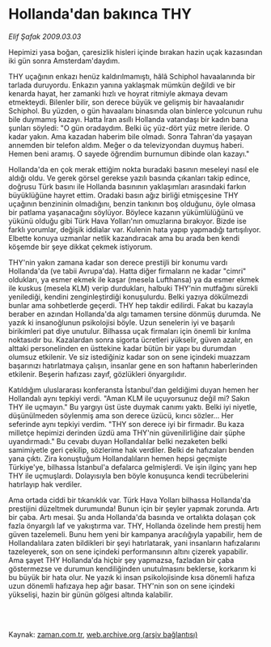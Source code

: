 # Hollanda'dan bakınca THY

*Elif Şafak 2009.03.03*

<td class="columnist-detail">
<p>Hepimizi yasa boğan, çaresizlik hisleri içinde bırakan hazin uçak kazasından iki gün sonra Amsterdam'daydım.</p>
<p>
<div id="haberMetinDiv">
<p>THY uçağının enkazı henüz kaldırılmamıştı, hâlâ Schiphol havaalanında bir tarlada duruyordu. Enkazın yanına yaklaşmak mümkün değildi ve bir kenarda hayat, her zamanki hızlı ve hoyrat ritmiyle akmaya devam etmekteydi. Bilenler bilir, son derece büyük ve gelişmiş bir havaalanıdır Schiphol. Bu yüzden, o gün havaalanı binasında olan binlerce yolcunun ruhu bile duymamış kazayı. Hatta İran asıllı Hollanda vatandaşı bir kadın bana şunları söyledi: "O gün oradaydım. Belki üç yüz-dört yüz metre ileride. O kadar yakın. Ama kazadan haberim bile olmadı. Sonra Tahran'da yaşayan annemden bir telefon aldım. Meğer o da televizyondan duymuş haberi. Hemen beni aramış. O sayede öğrendim burnumun dibinde olan kazayı."
<p> Hollanda'da en çok merak ettiğim nokta buradaki basının meseleyi nasıl ele aldığı oldu. Ve gerek görsel gerekse yazılı basında çıkanları takip edince, doğrusu Türk basını ile Hollanda basınının yaklaşımları arasındaki farkın büyüklüğüne hayret ettim. Oradaki basın ağız birliği etmişçesine THY uçağının benzininin olmadığını, benzin tankının boş olduğunu, öyle olmasa bir patlama yaşanacağını söylüyor. Böylece kazanın yükümlülüğünü ve yükünü olduğu gibi Türk Hava Yolları'nın omuzlarına bırakıyor. Bizde ise farklı yorumlar, değişik iddialar var. Kulenin hata yapıp yapmadığı tartışılıyor. Elbette konuya uzmanlar netlik kazandıracak ama bu arada ben kendi köşemde bir şeye dikkat çekmek istiyorum. 
<p> THY'nin yakın zamana kadar son derece prestijli bir konumu vardı Hollanda'da (ve tabii Avrupa'da). Hatta diğer firmaların ne kadar "cimri" oldukları, ya esmer ekmek ile kaşar (mesela Lufthansa) ya da esmer ekmek ile kuskus (mesela KLM) verip durdukları, halbuki THY'nin mutfağını sürekli yenilediği, kendini zenginleştirdiği konuşulurdu. Belki yazıya dökülmezdi bunlar ama sohbetlerde geçerdi. THY hep takdir edilirdi. Fakat bu kazayla beraber en azından Hollanda'da algı tamamen tersine dönmüş durumda. Ne yazık ki insanoğlunun psikolojisi böyle. Uzun senelerin iyi ve başarılı birikimleri pat diye unutulur. Bilhassa uçak firmaları için önemli bir kırılma noktasıdır bu. Kazalardan sonra sigorta ücretleri yükselir, güven azalır, en alttaki personelinden en üsttekine kadar bütün bir yapı bu durumdan olumsuz etkilenir. Ve siz istediğiniz kadar son on sene içindeki muazzam başarınızı hatırlatmaya çalışın, insanlar gene en son haftanın haberlerinden etkilenir. Beşerin hafızası zayıf, gözlükleri önyargılıdır. 
<p> Katıldığım uluslararası konferansta İstanbul'dan geldiğimi duyan hemen her Hollandalı aynı tepkiyi verdi. "Aman KLM ile uçuyorsunuz değil mi? Sakın THY ile uçmayın." Bu yargıyı üst üste duymak canımı yaktı. Belki iyi niyetle, düşünülmeden söylenmiş ama son derece üzücü, kırıcı sözler... Her seferinde aynı tepkiyi verdim. "THY son derece iyi bir firmadır. Bu kaza milletçe hepimizi derinden üzdü ama THY'nin güvenilirliğine dair şüphe uyandırmadı." Bu cevabı duyan Hollandalılar belki nezaketen belki samimiyetle geri çekilip, sözlerime hak verdiler. Belki de hafızaları benden yana çıktı. Zira konuştuğum Hollandalıların hemen hepsi geçmişte Türkiye'ye, bilhassa İstanbul'a defalarca gelmişlerdi. Ve işin ilginç yanı hep THY ile uçmuşlardı. Dolayısıyla ben böyle konuşunca kendi tecrübelerini hatırlayıp hak verdiler. 
<p> Ama ortada ciddi bir tıkanıklık var. Türk Hava Yolları bilhassa Hollanda'da prestijini düzeltmek durumunda! Bunun için bir şeyler yapmak zorunda. Artı bir çaba. Artı mesai. Şu anda Hollanda'da basında ve ortalıkta dolaşan çok fazla önyargılı laf ve yakıştırma var. THY, Hollanda özelinde hem prestij hem güven tazelemeli. Bunu hem yeni bir kampanya aracılığıyla yapabilir, hem de Hollandalılara zaten bildikleri bir şeyi hatırlatarak, yani insanların hafızalarını tazeleyerek, son on sene içindeki performansının altını çizerek yapabilir. Ama şayet THY Hollanda'da hiçbir şey yapmazsa, fazladan bir çaba göstermezse ve durumun kendiliğinden unutulmasını beklerse, korkarım ki bu büyük bir hata olur. Ne yazık ki insan psikolojisinde kısa dönemli hafıza uzun dönemli hafızaya hep ağır basar. THY'nin son on sene içindeki yükselişi, hazin bir günün gölgesi altında kalabilir.</p></p></p></p></p></div>
</p>


<p><br>
		 </br></p></td>

Kaynak: [zaman.com.tr](http://zaman.com.tr/yazar.do?yazino=820957), [web.archive.org (arşiv bağlantısı)](http://web.archive.org/web/20120327033042/http://www.zaman.com.tr:80/yazar.do?yazino=820957)

